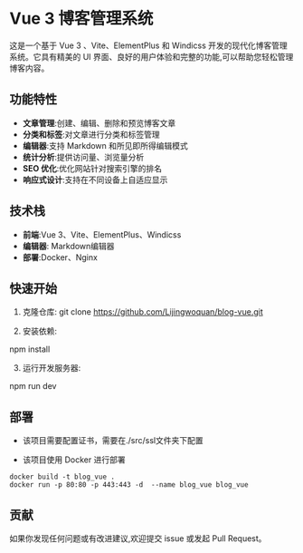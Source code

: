 # Vue 3 博客管理系统

这是一个基于 Vue 3 、Vite、ElementPlus 和 Windicss 开发的现代化博客管理系统。它具有精美的 UI 界面、良好的用户体验和完整的功能,可以帮助您轻松管理博客内容。

## 功能特性

- **文章管理**:创建、编辑、删除和预览博客文章
- **分类和标签**:对文章进行分类和标签管理
- **编辑器**:支持 Markdown 和所见即所得编辑模式
- **统计分析**:提供访问量、浏览量分析
- **SEO 优化**:优化网站针对搜索引擎的排名
- **响应式设计**:支持在不同设备上自适应显示

## 技术栈

- **前端**:Vue 3、Vite、ElementPlus、Windicss
- **编辑器**: Markdown编辑器
- **部署**:Docker、Nginx

## 快速开始

1. 克隆仓库:
git clone https://github.com/Lijingwoquan/blog-vue.git


2. 安装依赖:

npm install


3. 运行开发服务器:

npm run dev


## 部署
- 该项目需要配置证书，需要在./src/ssl文件夹下配置

- 该项目使用 Docker 进行部署
```ssh
docker build -t blog_vue .   
docker run -p 80:80 -p 443:443 -d  --name blog_vue blog_vue    
```

## 贡献

如果你发现任何问题或有改进建议,欢迎提交 issue 或发起 Pull Request。
